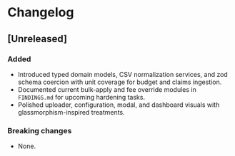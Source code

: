 # Changelog

## [Unreleased]

### Added
- Introduced typed domain models, CSV normalization services, and zod schema coercion with unit coverage for budget and claims ingestion.
- Documented current bulk-apply and fee override modules in `FINDINGS.md` for upcoming hardening tasks.
- Polished uploader, configuration, modal, and dashboard visuals with glassmorphism-inspired treatments.

### Breaking changes
- None.
